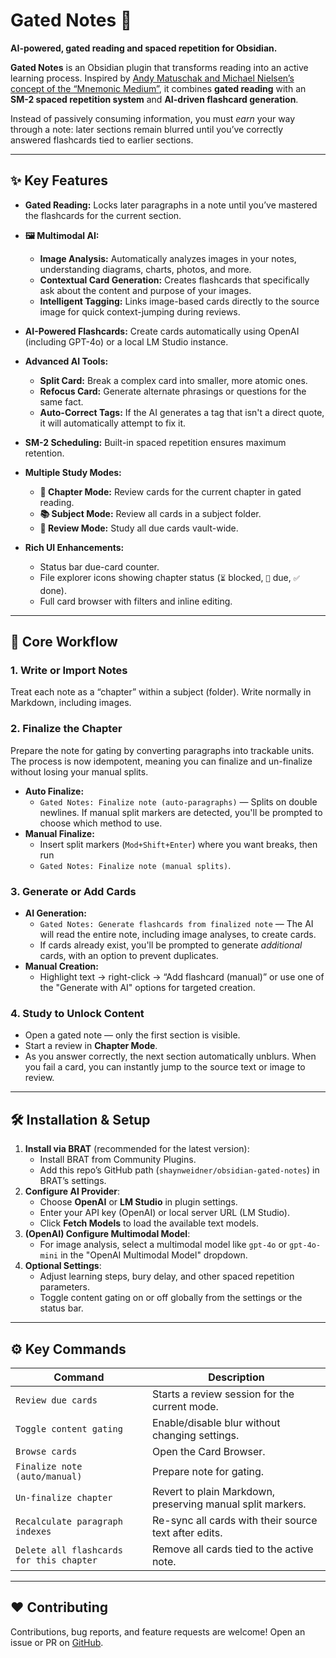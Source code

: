 # Gated Notes 🧠

**AI-powered, gated reading and spaced repetition for Obsidian.**

**Gated Notes** is an Obsidian plugin that transforms reading into an active learning process. Inspired by [Andy Matuschak and Michael Nielsen’s concept of the “Mnemonic Medium”](https://numinous.productions/ttft/#introducing-mnemonic-medium), it combines **gated reading** with an **SM-2 spaced repetition system** and **AI-driven flashcard generation**.

Instead of passively consuming information, you must _earn_ your way through a note: later sections remain blurred until you’ve correctly answered flashcards tied to earlier sections.

---

## ✨ Key Features

-   **Gated Reading:** Locks later paragraphs in a note until you’ve mastered the flashcards for the current section.

-   **🖼️ Multimodal AI:**
    -   **Image Analysis:** Automatically analyzes images in your notes, understanding diagrams, charts, photos, and more.
    -   **Contextual Card Generation:** Creates flashcards that specifically ask about the content and purpose of your images.
    -   **Intelligent Tagging:** Links image-based cards directly to the source image for quick context-jumping during reviews.

-   **AI-Powered Flashcards:** Create cards automatically using OpenAI (including GPT-4o) or a local LM Studio instance.

-   **Advanced AI Tools:**
    -   **Split Card:** Break a complex card into smaller, more atomic ones.
    -   **Refocus Card:** Generate alternate phrasings or questions for the same fact.
    -   **Auto-Correct Tags:** If the AI generates a tag that isn't a direct quote, it will automatically attempt to fix it.

-   **SM-2 Scheduling:** Built-in spaced repetition ensures maximum retention.

-   **Multiple Study Modes:**
    -   **🎯 Chapter Mode:** Review cards for the current chapter in gated reading.
    -   **📚 Subject Mode:** Review all cards in a subject folder.
    -   **🧠 Review Mode:** Study all due cards vault-wide.

-   **Rich UI Enhancements:**
    -   Status bar due-card counter.
    -   File explorer icons showing chapter status (`⏳` blocked, `📆` due, `✅` done).
    -   Full card browser with filters and inline editing.

---

## 🚀 Core Workflow

### 1. Write or Import Notes

Treat each note as a “chapter” within a subject (folder). Write normally in Markdown, including images.

### 2. Finalize the Chapter

Prepare the note for gating by converting paragraphs into trackable units. The process is now idempotent, meaning you can finalize and un-finalize without losing your manual splits.

-   **Auto Finalize:**
    -   `Gated Notes: Finalize note (auto-paragraphs)` — Splits on double newlines. If manual split markers are detected, you'll be prompted to choose which method to use.
-   **Manual Finalize:**
    -   Insert split markers (`Mod+Shift+Enter`) where you want breaks, then run
    -   `Gated Notes: Finalize note (manual splits)`.

### 3. Generate or Add Cards

-   **AI Generation:**
    -   `Gated Notes: Generate flashcards from finalized note` — The AI will read the entire note, including image analyses, to create cards.
    -   If cards already exist, you'll be prompted to generate *additional* cards, with an option to prevent duplicates.
-   **Manual Creation:**
    -   Highlight text → right-click → “Add flashcard (manual)” or use one of the "Generate with AI" options for targeted creation.

### 4. Study to Unlock Content

-   Open a gated note — only the first section is visible.
-   Start a review in **Chapter Mode**.
-   As you answer correctly, the next section automatically unblurs. When you fail a card, you can instantly jump to the source text or image to review.

---

## 🛠 Installation & Setup

1.  **Install via BRAT** (recommended for the latest version):
    -   Install BRAT from Community Plugins.
    -   Add this repo’s GitHub path (`shaynweidner/obsidian-gated-notes`) in BRAT’s settings.
2.  **Configure AI Provider**:
    -   Choose **OpenAI** or **LM Studio** in plugin settings.
    -   Enter your API key (OpenAI) or local server URL (LM Studio).
    -   Click **Fetch Models** to load the available text models.
3.  **(OpenAI) Configure Multimodal Model**:
    -   For image analysis, select a multimodal model like `gpt-4o` or `gpt-4o-mini` in the "OpenAI Multimodal Model" dropdown.
4.  **Optional Settings**:
    -   Adjust learning steps, bury delay, and other spaced repetition parameters.
    -   Toggle content gating on or off globally from the settings or the status bar.

---

## ⚙️ Key Commands

| Command                               | Description                                                      |
| ------------------------------------- | ---------------------------------------------------------------- |
| `Review due cards`                    | Starts a review session for the current mode.                    |
| `Toggle content gating`               | Enable/disable blur without changing settings.                   |
| `Browse cards`                        | Open the Card Browser.                                           |
| `Finalize note (auto/manual)`         | Prepare note for gating.                                         |
| `Un-finalize chapter`                 | Revert to plain Markdown, preserving manual split markers.       |
| `Recalculate paragraph indexes`       | Re-sync all cards with their source text after edits.            |
| `Delete all flashcards for this chapter` | Remove all cards tied to the active note.                      |

---

## ❤️ Contributing

Contributions, bug reports, and feature requests are welcome!
Open an issue or PR on [GitHub](https://github.com/shaynweidner/obsidian-gated-notes).
